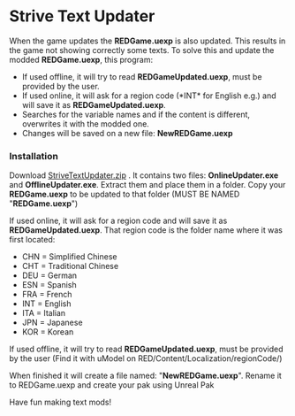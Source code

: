 Strive Text Updater
========================

When the game updates the <b>REDGame.uexp</b> is also updated. This results in the game not showing correctly some texts.
To solve this and update the modded <b>REDGame.uexp</b>, this program:
<ul>
<li>If used offline, it will try to read <b>REDGameUpdated.uexp</b>, must be provided by the user.</li>
<li>If used online, it will ask for a region code (*INT* for English e.g.) and will save it as <b>REDGameUpdated.uexp</b>.</li>
<li>Searches for the variable names and if the content is different, overwrites it with the modded one.</li>
<li>Changes will be saved on a new file: <b>NewREDGame.uexp</b></li>
</ul>

<h3>Installation</h3>  

Download <a href ="https://github.com/Ferdom-M/StriveTextUpdater/releases/download/1.0/StriveTextUpdater.zip">StriveTextUpdater.zip</a>  . It contains two files: **OnlineUpdater.exe** and **OfflineUpdater.exe**.
Extract them and place them in a folder. Copy your **REDGame.uexp** to be updated to that folder (MUST BE NAMED "**REDGame.uexp**")

If used online, it will ask for a region code and will save it as **REDGameUpdated.uexp**. That region code is the folder name where it was first located:
- CHN = Simplified Chinese 
- CHT = Traditional Chinese
- DEU = German
- ESN = Spanish
- FRA = French
- INT = English
- ITA = Italian
- JPN = Japanese
- KOR = Korean

If used offline, it will try to read **REDGameUpdated.uexp**, must be provided by the user (Find it with uModel on RED/Content/Localization/regionCode/)

When finished it will create a file named: "**NewREDGame.uexp**". Rename it to REDGame.uexp and create your pak using Unreal Pak

Have fun making text mods!